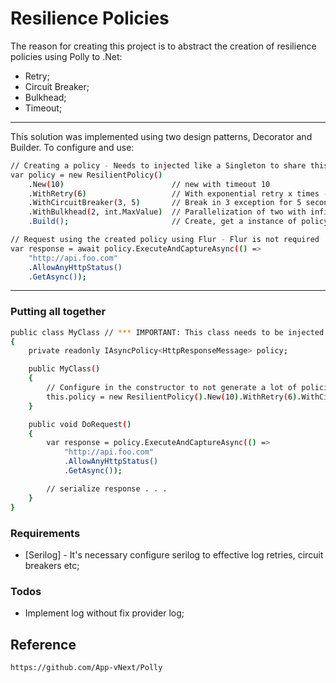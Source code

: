 # Resilience Policies


The reason for creating this project is to abstract the creation of resilience policies using Polly to .Net:

  - Retry;
  - Circuit Breaker;
  - Bulkhead;
  - Timeout;
-----

This solution was implemented using two design patterns, Decorator and Builder.
To configure and use:

```sh
// Creating a policy - Needs to injected like a Singleton to share this policy
var policy = new ResilientPolicy()
    .New(10)                        // new with timeout 10
    .WithRetry(6)                   // With exponential retry x times - 1, 2, 4, 8, 16, 32 ...(secs)
    .WithCircuitBreaker(3, 5)       // Break in 3 exception for 5 seconds
    .WithBulkhead(2, int.MaxValue)  // Parallelization of two with infinite queue
    .Build();                       // Create, get a instance of policy
```

```sh
// Request using the created policy using Flur - Flur is not required
var response = await policy.ExecuteAndCaptureAsync(() =>
    "http://api.foo.com"
    .AllowAnyHttpStatus()
    .GetAsync());
```    
-----

### Putting all together
```sh    
public class MyClass // *** IMPORTANT: This class needs to be injected like Singleton
{
    private readonly IAsyncPolicy<HttpResponseMessage> policy;

    public MyClass()
    {
        // Configure in the constructor to not generate a lot of policies
        this.policy = new ResilientPolicy().New(10).WithRetry(6).WithCircuitBreaker(3, 5).WithBulkhead(2, int.MaxValue).Build(); 
    }

    public void DoRequest()
    {
        var response = policy.ExecuteAndCaptureAsync(() =>
            "http://api.foo.com"
            .AllowAnyHttpStatus()
            .GetAsync());

        // serialize response . . .
    }
}
```




### Requirements

* [Serilog] - It's necessary configure serilog to effective log retries, circuit breakers etc;


### Todos

 - Implement log without fix provider log;

Reference
----
    https://github.com/App-vNext/Polly
   
